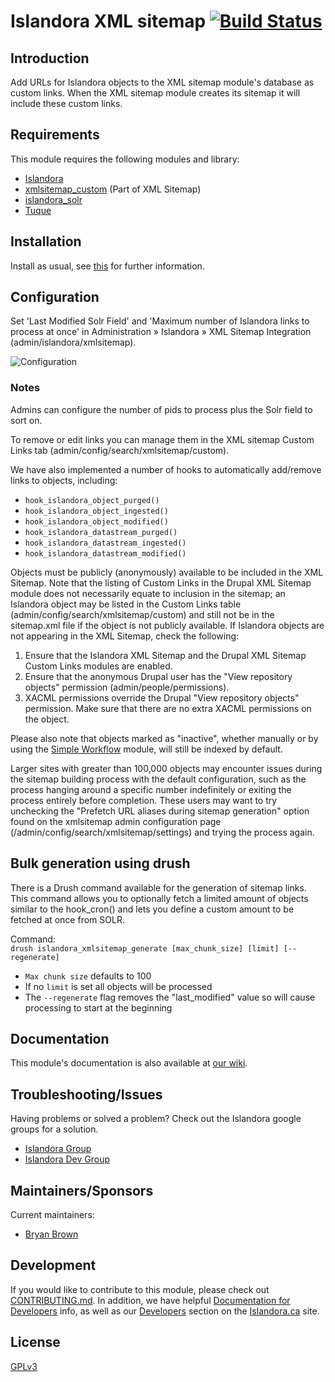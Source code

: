 # Islandora XML sitemap [![Build Status](https://travis-ci.org/Islandora/islandora_xmlsitemap.png?branch=7.x)](https://travis-ci.org/Islandora/islandora_xmlsitemap)

## Introduction

Add URLs for Islandora objects to the XML sitemap module's database as custom links.  When the XML sitemap module creates its sitemap it will include these custom links.

## Requirements

This module requires the following modules and library:

* [Islandora](https://github.com/islandora/islandora)
* [xmlsitemap_custom](https://drupal.org/project/xmlsitemap) (Part of XML Sitemap)
* [islandora_solr](http://github.com/Islandora/islandora_solr_search)
* [Tuque](https://github.com/islandora/tuque)

## Installation

Install as usual, see [this](https://drupal.org/documentation/install/modules-themes/modules-7) for further information.

## Configuration

Set 'Last Modified Solr Field' and 'Maximum number of Islandora links to process at once' in Administration » Islandora » XML Sitemap Integration (admin/islandora/xmlsitemap).

![Configuration](https://user-images.githubusercontent.com/2461961/35802085-ffafc758-0a6e-11e8-8a0c-e1f09e4d2a45.png)

### Notes

Admins can configure the number of pids to process plus the Solr field to sort on.

To remove or edit links you can manage them in the XML sitemap Custom Links tab (admin/config/search/xmlsitemap/custom).

We have also implemented a number of hooks to automatically add/remove links to objects, including:

* `hook_islandora_object_purged()`
* `hook_islandora_object_ingested()`
* `hook_islandora_object_modified()`
* `hook_islandora_datastream_purged()`
* `hook_islandora_datastream_ingested()`
* `hook_islandora_datastream_modified()`

Objects must be publicly (anonymously) available to be included in the XML Sitemap.  Note that the listing of Custom Links in the Drupal XML Sitemap module does not necessarily equate to inclusion in the sitemap; an Islandora object may be listed in the Custom Links table (admin/config/search/xmlsitemap/custom) and still not be in the sitemap.xml file if the object is not publicly available.  If Islandora objects are not appearing in the XML Sitemap, check the following:

1. Ensure that the Islandora XML Sitemap and the Drupal XML Sitemap Custom Links modules are enabled.
1. Ensure that the anonymous Drupal user has the "View repository objects" permission (admin/people/permissions).
1. XACML permissions override the Drupal "View repository objects" permission.  Make sure that there are no extra XACML permissions on the object.

Please also note that objects marked as "inactive", whether manually or by using the [Simple Workflow](https://github.com/Islandora/islandora_simple_workflow) module, will still be indexed by default.

Larger sites with greater than 100,000 objects may encounter issues during the sitemap building process with the default configuration, such as the process hanging around a specific number indefinitely or exiting the process entirely before completion. These users may want to try unchecking the "Prefetch URL aliases during sitemap generation" option found on the xmlsitemap admin configuration page (/admin/config/search/xmlsitemap/settings) and trying the process again.

## Bulk generation using drush
There is a Drush command available for the generation of sitemap links. This command allows you to optionally fetch a limited amount of objects similar to the hook_cron() and lets you define a custom amount to be fetched at once from SOLR.

Command:  
`drush islandora_xmlsitemap_generate [max_chunk_size] [limit] [--regenerate]`

* `Max chunk size` defaults to 100
* If no `limit` is set all objects will be processed
* The `--regenerate` flag removes the "last_modified" value so will cause processing to start at the beginning

## Documentation

This module's documentation is also available at [our wiki](https://wiki.duraspace.org/display/ISLANDORA/Islandora+XML+Sitemap).

## Troubleshooting/Issues

Having problems or solved a problem? Check out the Islandora google groups for a solution.

* [Islandora Group](https://groups.google.com/forum/?hl=en&fromgroups#!forum/islandora)
* [Islandora Dev Group](https://groups.google.com/forum/?hl=en&fromgroups#!forum/islandora-dev)

## Maintainers/Sponsors

Current maintainers:

* [Bryan Brown](https://github.com/bryjbrown)

## Development

If you would like to contribute to this module, please check out [CONTRIBUTING.md](CONTRIBUTING.md). In addition, we have helpful [Documentation for Developers](https://github.com/Islandora/islandora/wiki#wiki-documentation-for-developers) info, as well as our [Developers](http://islandora.ca/developers) section on the [Islandora.ca](http://islandora.ca) site.

## License

[GPLv3](http://www.gnu.org/licenses/gpl-3.0.txt)
